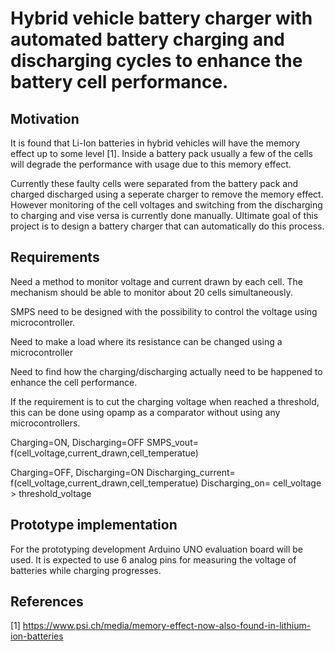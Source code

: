 # Hybrid vehicle battery charger with automated battery charging and discharging cycles to enhance the battery cell performance. 


## Motivation

It is found that Li-Ion batteries in hybrid vehicles will have the memory effect up to some level [1]. Inside a battery pack usually a few of the cells will degrade the performance with usage due to this memory effect. 

Currently these faulty cells were separated from the battery pack and charged discharged using a seperate charger to remove the memory effect. However monitoring of the cell voltages and switching from the discharging  to charging and vise versa is currently done manually.   Ultimate goal of this project is to design a battery charger that can automatically do this process. 


## Requirements 

Need a method to monitor voltage and current drawn by each cell. The mechanism should be able to monitor about 20 cells simultaneously. 

SMPS need to be designed with the possibility to control the voltage using microcontroller. 

Need to make a load where its resistance can be changed using a microcontroller

Need to find how the charging/discharging actually need to be happened to enhance the cell performance.

If the requirement is to cut the charging voltage when reached a threshold, this can be done using opamp as a comparator without using any microcontrollers. 

Charging=ON, Discharging=OFF
SMPS_vout= f(cell_voltage,current_drawn,cell_temperatue)

Charging=OFF, Discharging=ON
Discharging_current= f(cell_voltage,current_drawn,cell_temperatue)
Discharging_on= cell_voltage > threshold_voltage

## Prototype implementation

For the prototyping development Arduino UNO evaluation board will be used. It is expected to use 6 analog pins for measuring the voltage of batteries while charging progresses.


## References


[1] https://www.psi.ch/media/memory-effect-now-also-found-in-lithium-ion-batteries





